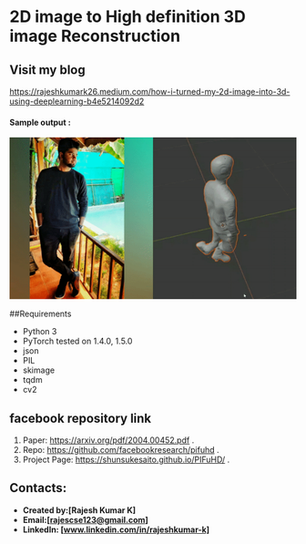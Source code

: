 # 2D image to High definition 3D image Reconstruction

## Visit my blog
https://rajeshkumark26.medium.com/how-i-turned-my-2d-image-into-3d-using-deeplearning-b4e5214092d2

#### Sample output :
![Rajesh)3D_mesh](https://github.com/Rajeshkumark26/3D_reconstruction-model/blob/main/3D-mesh.gif)

##Requirements

* Python 3
* PyTorch tested on 1.4.0, 1.5.0
* json
* PIL
* skimage
* tqdm
* cv2

## facebook repository link

1. Paper: https://arxiv.org/pdf/2004.00452.pdf .
2. Repo: https://github.com/facebookresearch/pifuhd .
3. Project Page: https://shunsukesaito.github.io/PIFuHD/ .





## Contacts:
* **Created by:[Rajesh Kumar K]**
* **Email:[rajescse123@gmail.com]**
* **LinkedIn: [www.linkedin.com/in/rajeshkumar-k]**
